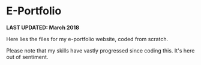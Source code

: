 # E-Portfolio

**LAST UPDATED: March 2018**

Here lies the files for my e-portfolio website, coded from scratch.

Please note that my skills have vastly progressed since coding this. It's here out of sentiment.
